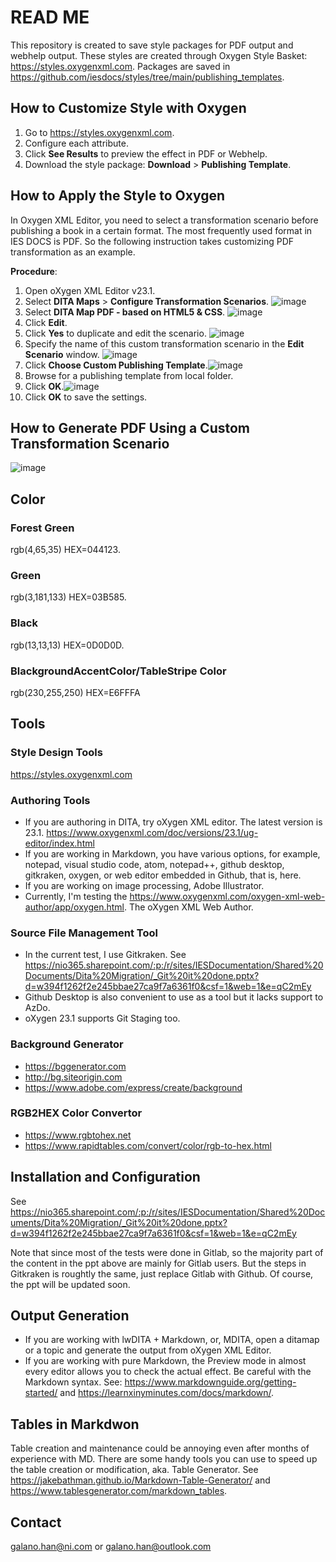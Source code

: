 # READ ME
This repository is created to save style packages for PDF output and webhelp output. These styles are created through Oxygen Style Basket: https://styles.oxygenxml.com.  Packages are saved in https://github.com/iesdocs/styles/tree/main/publishing_templates.

## How to Customize Style with Oxygen 
1. Go to https://styles.oxygenxml.com. 
2. Configure each attribute.
3. Click **See Results** to preview the effect in PDF or Webhelp.
4. Download the style package: **Download** > **Publishing Template**.

## How to Apply the Style to Oxygen 
In Oxygen XML Editor, you need to select a transformation scenario before publishing a book in a certain format. The most frequently used format in IES DOCS is PDF. So the following instruction takes customizing PDF transformation as an example.

**Procedure**:
1. Open oXygen XML Editor v23.1.
2. Select **DITA Maps** > **Configure Transformation Scenarios**. ![image](https://user-images.githubusercontent.com/49274541/126759829-74eb1fbe-4a00-4f5b-9619-a230025de927.png)
3. Select **DITA Map PDF - based on HTML5 & CSS**. ![image](https://user-images.githubusercontent.com/49274541/126759535-afa97ada-e77a-4945-8879-c6965389f3c7.png)
4. Click **Edit**.
5. Click **Yes** to duplicate and edit the scenario. ![image](https://user-images.githubusercontent.com/49274541/126760029-6755cba7-83d8-4983-aa52-2a75f9c8b7c7.png)
6. Specify the name of this custom transformation scenario in the **Edit Scenario** window. ![image](https://user-images.githubusercontent.com/49274541/126760265-efe8ccec-ada7-4091-a41d-4efc2826b62a.png)
7. Click **Choose Custom Publishing Template**.![image](https://user-images.githubusercontent.com/49274541/126760420-2f2fc6c6-94c8-4d2d-8da4-aee5781eb20f.png)
8. Browse for a publishing template from local folder. 
9. Click **OK**.![image](https://user-images.githubusercontent.com/49274541/126760747-36142c30-b581-42ca-beed-1613a61f20f8.png)
10. Click **OK** to save the settings.

## How to Generate PDF Using a Custom Transformation Scenario
![image](https://user-images.githubusercontent.com/49274541/126761226-9f522bc0-dfba-41cc-9ce3-6caca82c06ff.png)

## Color

### Forest Green
rgb(4,65,35)
HEX=044123.

### Green
rgb(3,181,133)
HEX=03B585.

### Black
rgb(13,13,13)
HEX=0D0D0D.

### BlackgroundAccentColor/TableStripe Color
rgb(230,255,250)
HEX=E6FFFA

## Tools

### Style Design Tools
https://styles.oxygenxml.com 

### Authoring Tools
- If you are authoring in DITA, try oXygen XML editor. The latest version is 23.1. https://www.oxygenxml.com/doc/versions/23.1/ug-editor/index.html 
- If you are working in Markdown, you have various options, for example, notepad, visual studio code, atom, notepad++, github desktop, gitkraken, oxygen, or web editor embedded in Github, that is, here.
- If you are working on image processing, Adobe Illustrator.
- Currently, I'm testing the https://www.oxygenxml.com/oxygen-xml-web-author/app/oxygen.html. The oXygen XML Web Author.

### Source File Management Tool
- In the current test, I use Gitkraken. See https://nio365.sharepoint.com/:p:/r/sites/IESDocumentation/Shared%20Documents/Dita%20Migration/_Git%20it%20done.pptx?d=w394f1262f2e245bbae27ca9f7a6361f0&csf=1&web=1&e=qC2mEy 
- Github Desktop is also convenient to use as a tool but it lacks support to AzDo. 
- oXygen 23.1 supports Git Staging too.

### Background Generator
- https://bggenerator.com 
- http://bg.siteorigin.com 
- https://www.adobe.com/express/create/background

### RGB2HEX Color Convertor
- https://www.rgbtohex.net
- https://www.rapidtables.com/convert/color/rgb-to-hex.html 

## Installation and Configuration
See https://nio365.sharepoint.com/:p:/r/sites/IESDocumentation/Shared%20Documents/Dita%20Migration/_Git%20it%20done.pptx?d=w394f1262f2e245bbae27ca9f7a6361f0&csf=1&web=1&e=qC2mEy 

Note that since most of the tests were done in Gitlab, so the majority part of the content in the ppt above are mainly for Gitlab users. But the steps in Gitkraken is roughtly the same, just replace Gitlab with Github. Of course, the ppt will be updated soon.

## Output Generation
- If you are working with lwDITA + Markdown, or, MDITA, open a ditamap or a topic and generate the output from oXygen XML Editor.
- If you are working with pure Markdown, the Preview mode in almost every editor allows you to check the actual effect. Be careful with the Markdown syntax. See: https://www.markdownguide.org/getting-started/ and https://learnxinyminutes.com/docs/markdown/.

## Tables in Markdwon
Table creation and maintenance could be annoying even after months of experience with MD. There are some handy tools you can use to speed up the table creation or modification, aka. Table Generator. See https://jakebathman.github.io/Markdown-Table-Generator/ and https://www.tablesgenerator.com/markdown_tables.

## Contact
galano.han@ni.com or galano.han@outlook.com



